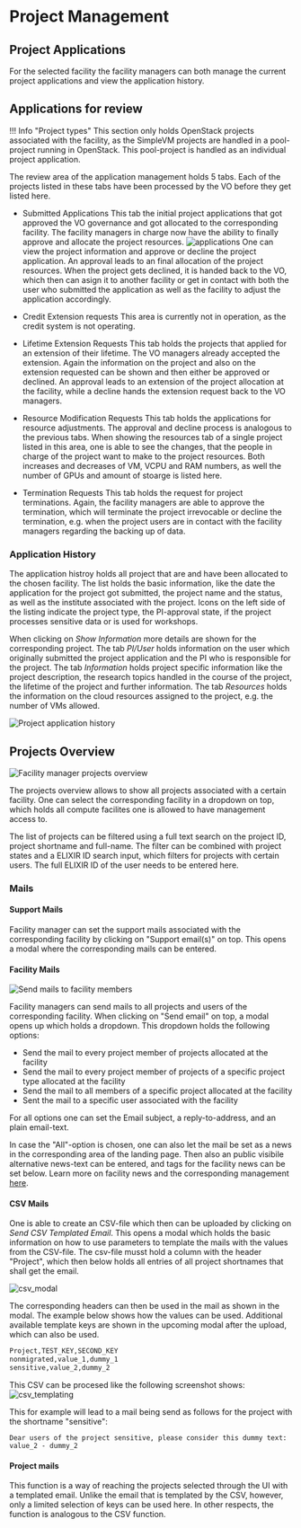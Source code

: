 # Project Management

## Project Applications

For the selected facility the facility managers can both manage the current project applications and view the application history.

## Applications for review

!!! Info "Project types"
    This section only holds OpenStack projects associated with the facility, as the SimpleVM projects are handled in a pool-project running in OpenStack. This pool-project is handled as an individual project application.

The review area of the application management holds 5 tabs.
Each of the projects listed in these tabs have been processed by the VO before they get listed here. 

* Submitted Applications
    This tab the initial project applications that got approved the VO governance and got allocated to the corresponding facility. The facility managers in charge now have the ability to finally approve and allocate the project resources.
    ![applications](./images/facility_applications.png)
    One can view the project information and approve or decline the project application. An approval leads to an final allocation of the project resources.
    When the project gets declined, it is handed back to the VO, which then can asign it to another facility or get in contact with both the user who submitted the application as well as the facility to adjust the application accordingly.

* Credit Extension requests
    This area is currently not in operation, as the credit system is not operating.

* Lifetime Extension Requests
   This tab holds the projects that applied for an extension of their lifetime. The VO managers already accepted the extension. Again the information on the project and also on the extension requested can be shown and then either be approved or declined. An approval leads to an extension of the project allocation at the facility, while a decline hands the extension request back to the VO managers.

* Resource Modification Requests
    This tab holds the applications for resource adjustments. The approval and decline process is analogous to the previous tabs. When showing the resources tab of a single project listed in this area, one is able to see the changes, that the people in charge of the project want to make to the project resources. Both increases and decreases of VM, VCPU and RAM numbers, as well the number of GPUs and amount of stoarge is listed here.

* Termination Requests
    This tab holds the request for project terminations. Again, the facility managers are able to approve the termination, which will terminate the project irrevocable or decline the termination, e.g. when the project users are in contact with the facility managers regarding the backing up of data.

### Application History

The application histroy holds all project that are and have been allocated to the chosen facility. The list holds the basic information, like the date the application for the project got submitted, the project name and the status, as well as the institute associated with the project.
Icons on the left side of the listing indicate the project type, the PI-approval state, if the project processes sensitive data or is used for workshops.

When clicking on *Show Information* more details are shown for the corresponding project. The tab *PI/User* holds information on the user which originally submitted the project application and the PI who is responsible for the project.
The tab *Information* holds project specific information like the project description, the research topics handled in the course of the project, the lifetime of the project and further information.
The tab *Resources* holds the information on the cloud resources assigned to the project, e.g. the number of VMs allowed.

![Project application history](./images/application_history.png)

## Projects Overview

![Facility manager projects overview](./images/fm_projects_overview.png)

The projects overview allows to show all projects associated with a certain facility.
One can select the corresponding facility in a dropdown on top, which holds all compute facilites one is allowed to have management access to.

The list of projects can be filtered using a full text search on the project ID, project shortname and full-name.
The filter can be combined with project states and a ELIXIR ID search input, which filters for projects with certain users. The full ELIXIR ID of the user needs to be entered here.


### Mails

#### Support Mails
Facility manager can set the support mails associated with the corresponding facility by clicking on "Support email(s)" on top. This opens a modal where the corresponding mails can be entered.

#### Facility Mails

![Send mails to facility members](./images/send_mail.png)

Facility managers can send mails to all projects and users of the corresponding facility. When clicking on "Send email" on top, a modal opens up which holds a dropdown.
This dropdown holds the following options:

 - Send the mail to every project member of projects allocated at the facility
 - Send the mail to every project member of projects of a specific project type allocated at the facility
 - Send the mail to all members of a specific project allocated at the facility
 - Sent the mail to a specific user associated with the facility

For all options one can set the Email subject, a reply-to-address, and an plain email-text.

In case the "All"-option is chosen, one can also let the mail be set as a news in the corresponding area of the landing page. Then also an public visibile alternative news-text can be entered, and tags for the facility news can be set below.
Learn more on facility news and the corresponding management [here](./news_management.md).

#### CSV Mails

One is able to create an CSV-file which then can be uploaded by clicking on *Send CSV Templated Email*. This opens a modal which holds the basic information on how to use parameters to template the mails with the values from the CSV-file.
The csv-file musst hold a column with the header "Project", which then below holds all entries of all project shortnames that shall get the email.

![csv_modal](./images/csv_mail.png)

The corresponding headers can then be used in the mail as shown in the modal.
The example below shows how the values can be used.
Additional available template keys are shown in the upcoming modal after the upload, which can also be used.
```bash
Project,TEST_KEY,SECOND_KEY
nonmigrated,value_1,dummy_1
sensitive,value_2,dummy_2
```

This CSV can be procesed like the following screenshot shows:
![csv_templating](./images/csv_templating.png)

This for example will lead to a mail being send as follows for the project with the shortname "sensitive":
```text
Dear users of the project sensitive, please consider this dummy text:
value_2 - dummy_2
```

#### Project mails

This function is a way of reaching the projects selected through the UI with a templated email. Unlike the email that is templated by the CSV, however, only a limited selection of keys can be used here.
In other respects, the function is analogous to the CSV function.
